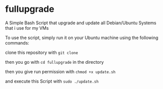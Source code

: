 # fullupgrade
A Simple Bash Script that upgrade and update all Debian/Ubuntu Systems that i use for my VMs


To use the script, simply run it on your Ubuntu machine using the following commands:

clone this repository with ```git clone ```

then you go with ``` cd fullupgrade ``` in the directory


then you give run permission with ```chmod +x update.sh``` 

and execute this Script with ```sudo ./update.sh```

